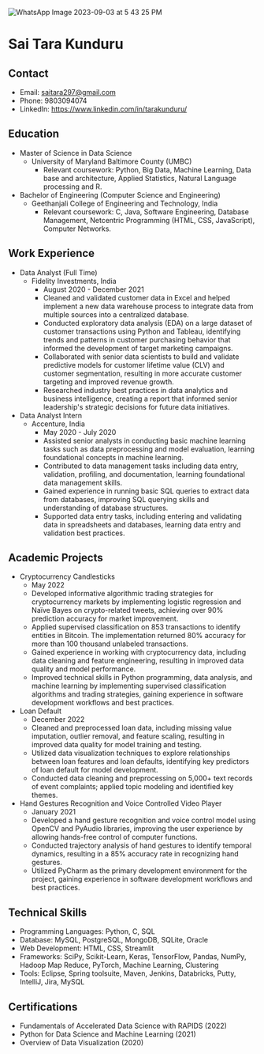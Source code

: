 

![WhatsApp Image 2023-09-03 at 5 43 25 PM](https://github.com/Tarakunduru/UMBC-DATA606-FALL2023-THURSDAY/assets/143665432/b6116ca0-9f04-418d-9d92-d5d495910796)

# Sai Tara Kunduru

## Contact

* Email: saitara297@gmail.com
* Phone: 9803094074
* LinkedIn: https://www.linkedin.com/in/tarakunduru/

## Education

* Master of Science in Data Science
    * University of Maryland Baltimore County (UMBC)
        * Relevant coursework: Python, Big Data, Machine Learning, Data base and architecture, Applied Statistics, Natural Language processing and R.
* Bachelor of Engineering (Computer Science and Engineering)
    * Geethanjali College of Engineering and Technology, India
        * Relevant coursework: C, Java, Software Engineering, Database Management, Netcentric Programming (HTML, CSS, JavaScript), Computer Networks.

## Work Experience

* Data Analyst (Full Time)
    * Fidelity Investments, India
        * August 2020 - December 2021
        * Cleaned and validated customer data in Excel and helped implement a new data warehouse process to integrate data from multiple sources into a centralized database.
        * Conducted exploratory data analysis (EDA) on a large dataset of customer transactions using Python and Tableau, identifying trends and patterns in customer purchasing behavior that informed the development of target marketing campaigns.
        * Collaborated with senior data scientists to build and validate predictive models for customer lifetime value (CLV) and customer segmentation, resulting in more accurate customer targeting and improved revenue growth.
        * Researched industry best practices in data analytics and business intelligence, creating a report that informed senior leadership's strategic decisions for future data initiatives.
* Data Analyst Intern
    * Accenture, India
        * May 2020 - July 2020
        * Assisted senior analysts in conducting basic machine learning tasks such as data preprocessing and model evaluation, learning foundational concepts in machine learning.
        * Contributed to data management tasks including data entry, validation, profiling, and documentation, learning foundational data management skills.
        * Gained experience in running basic SQL queries to extract data from databases, improving SQL querying skills and understanding of database structures.
        * Supported data entry tasks, including entering and validating data in spreadsheets and databases, learning data entry and validation best practices.

## Academic Projects

* Cryptocurrency Candlesticks
    * May 2022
    * Developed informative algorithmic trading strategies for cryptocurrency markets by implementing logistic regression and Naïve Bayes on crypto-related tweets, achieving over 90% prediction accuracy for market improvement.
    * Applied supervised classification on 853 transactions to identify entities in Bitcoin. The implementation returned 80% accuracy for more than 100 thousand unlabeled transactions.
    * Gained experience in working with cryptocurrency data, including data cleaning and feature engineering, resulting in improved data quality and model performance.
    * Improved technical skills in Python programming, data analysis, and machine learning by implementing supervised classification algorithms and trading strategies, gaining experience in software development workflows and best practices.
* Loan Default
    * December 2022
    * Cleaned and preprocessed loan data, including missing value imputation, outlier removal, and feature scaling, resulting in improved data quality for model training and testing.
    * Utilized data visualization techniques to explore relationships between loan features and loan defaults, identifying key predictors of loan default for model development.
    * Conducted data cleaning and preprocessing on 5,000+ text records of event complaints; applied topic modeling and identified key themes.
* Hand Gestures Recognition and Voice Controlled Video Player
    * January 2021
    * Developed a hand gesture recognition and voice control model using OpenCV and PyAudio libraries, improving the user experience by allowing hands-free control of computer functions.
    * Conducted trajectory analysis of hand gestures to identify temporal dynamics, resulting in a 85% accuracy rate in recognizing hand gestures.
    * Utilized PyCharm as the primary development environment for the project, gaining experience in software development workflows and best practices.

## Technical Skills

* Programming Languages: Python, C, SQL
* Database: MySQL, PostgreSQL, MongoDB, SQLite, Oracle
* Web Development: HTML, CSS, Streamlit
* Frameworks: SciPy, Scikit-Learn, Keras, TensorFlow, Pandas, NumPy, Hadoop Map Reduce, PyTorch, Machine Learning, Clustering
* Tools: Eclipse, Spring toolsuite, Maven, Jenkins, Databricks, Putty, IntelliJ, Jira, MySQL

## Certifications

* Fundamentals of Accelerated Data Science with RAPIDS (2022)
* Python for Data Science and Machine Learning (2021)
* Overview of Data Visualization (2020)








   




